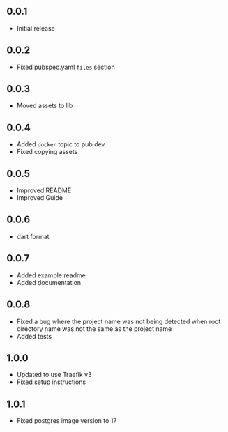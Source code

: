 <!-- markdownlint-disable first-line-heading -->

## 0.0.1

- Initial release

## 0.0.2

- Fixed pubspec.yaml `files` section

## 0.0.3

- Moved assets to lib

## 0.0.4

- Added `docker` topic to pub.dev
- Fixed copying assets

## 0.0.5

- Improved README
- Improved Guide

## 0.0.6

- dart format

## 0.0.7

- Added example readme
- Added documentation

## 0.0.8

- Fixed a bug where the project name was not being detected when root directory name was not the same as the project name
- Added tests

## 1.0.0

- Updated to use Traefik v3
- Fixed setup instructions

## 1.0.1

- Fixed postgres image version to 17
